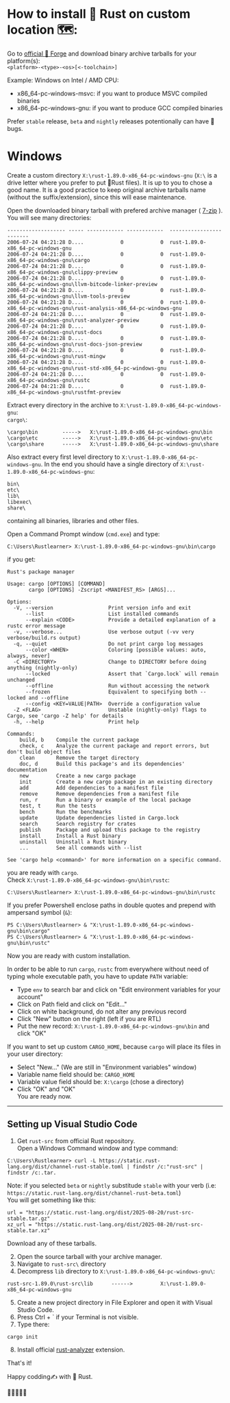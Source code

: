 # How to install :crab: Rust on custom location 🗺️:

Go to [official :crab: Forge](https://forge.rust-lang.org/infra/other-installation-methods.html) and download binary archive tarballs for your platform(s):  
`<platform>-<type>-<os>[<-toolchain>]`

Example: Windows on Intel / AMD CPU:
+ x86_64-pc-windows-msvc: if you want to produce MSVC compiled binaries
+ x86_64-pc-windows-gnu: if you want to produce GCC compiled binaries

Prefer `stable` release, `beta`	and `nightly` releases potentionally can have 🐛bugs.

# Windows

Create a custom directory `X:\rust-1.89.0-x86_64-pc-windows-gnu` (`X:\` is a drive letter where you prefer to put 🦀Rust files). It is up
to you to chose a good name. It is a good practice to keep original archive tarballs name (without the suffix/extension), since this will ease maintenance.

Open the downloaded binary tarball with prefered archive manager \( [7-zip](https://www.7-zip.org/) \). You will see many directories:

```
------------------- ----- ------------ ------------  ------------------------
2006-07-24 04:21:28 D....            0            0  rust-1.89.0-x86_64-pc-windows-gnu
2006-07-24 04:21:28 D....            0            0  rust-1.89.0-x86_64-pc-windows-gnu\cargo
2006-07-24 04:21:28 D....            0            0  rust-1.89.0-x86_64-pc-windows-gnu\clippy-preview
2006-07-24 04:21:28 D....            0            0  rust-1.89.0-x86_64-pc-windows-gnu\llvm-bitcode-linker-preview
2006-07-24 04:21:28 D....            0            0  rust-1.89.0-x86_64-pc-windows-gnu\llvm-tools-preview
2006-07-24 04:21:28 D....            0            0  rust-1.89.0-x86_64-pc-windows-gnu\rust-analysis-x86_64-pc-windows-gnu
2006-07-24 04:21:28 D....            0            0  rust-1.89.0-x86_64-pc-windows-gnu\rust-analyzer-preview
2006-07-24 04:21:28 D....            0            0  rust-1.89.0-x86_64-pc-windows-gnu\rust-docs
2006-07-24 04:21:28 D....            0            0  rust-1.89.0-x86_64-pc-windows-gnu\rust-docs-json-preview
2006-07-24 04:21:28 D....            0            0  rust-1.89.0-x86_64-pc-windows-gnu\rust-mingw
2006-07-24 04:21:28 D....            0            0  rust-1.89.0-x86_64-pc-windows-gnu\rust-std-x86_64-pc-windows-gnu
2006-07-24 04:21:28 D....            0            0  rust-1.89.0-x86_64-pc-windows-gnu\rustc
2006-07-24 04:21:28 D....            0            0  rust-1.89.0-x86_64-pc-windows-gnu\rustfmt-preview

```
Extract every directory in the archive to  `X:\rust-1.89.0-x86_64-pc-windows-gnu`:  
`cargo\`:
```
\cargo\bin        ----->   X:\rust-1.89.0-x86_64-pc-windows-gnu\bin
\cargo\etc        ----->   X:\rust-1.89.0-x86_64-pc-windows-gnu\etc
\cargo\share      ----->   X:\rust-1.89.0-x86_64-pc-windows-gnu\share
```
Also extract every first level directory to `X:\rust-1.89.0-x86_64-pc-windows-gnu`.
In the end you should have a single directory of `X:\rust-1.89.0-x86_64-pc-windows-gnu`:  
```
bin\
etc\
lib\
libexec\
share\
```
containing all binaries, libraries and other files.

Open a Command Prompt window (`cmd.exe`) and type:
```
C:\Users\Rustlearner> X:\rust-1.89.0-x86_64-pc-windows-gnu\bin\cargo
```
if you get:
```
Rust's package manager

Usage: cargo [OPTIONS] [COMMAND]
       cargo [OPTIONS] -Zscript <MANIFEST_RS> [ARGS]...

Options:
  -V, --version                  Print version info and exit
      --list                     List installed commands
      --explain <CODE>           Provide a detailed explanation of a rustc error message
  -v, --verbose...               Use verbose output (-vv very verbose/build.rs output)
  -q, --quiet                    Do not print cargo log messages
      --color <WHEN>             Coloring [possible values: auto, always, never]
  -C <DIRECTORY>                 Change to DIRECTORY before doing anything (nightly-only)
      --locked                   Assert that `Cargo.lock` will remain unchanged
      --offline                  Run without accessing the network
      --frozen                   Equivalent to specifying both --locked and --offline
      --config <KEY=VALUE|PATH>  Override a configuration value
  -Z <FLAG>                      Unstable (nightly-only) flags to Cargo, see 'cargo -Z help' for details
  -h, --help                     Print help

Commands:
    build, b    Compile the current package
    check, c    Analyze the current package and report errors, but don't build object files
    clean       Remove the target directory
    doc, d      Build this package's and its dependencies' documentation
    new         Create a new cargo package
    init        Create a new cargo package in an existing directory
    add         Add dependencies to a manifest file
    remove      Remove dependencies from a manifest file
    run, r      Run a binary or example of the local package
    test, t     Run the tests
    bench       Run the benchmarks
    update      Update dependencies listed in Cargo.lock
    search      Search registry for crates
    publish     Package and upload this package to the registry
    install     Install a Rust binary
    uninstall   Uninstall a Rust binary
    ...         See all commands with --list

See 'cargo help <command>' for more information on a specific command.
```
you are ready with `cargo`.  
Check `X:\rust-1.89.0-x86_64-pc-windows-gnu\bin\rustc`:
```
C:\Users\Rustlearner> X:\rust-1.89.0-x86_64-pc-windows-gnu\bin\rustc
```

If you prefer Powershell enclose paths in double quotes and prepend with ampersand symbol (`&`):
```
PS C:\Users\Rustlearner> & "X:\rust-1.89.0-x86_64-pc-windows-gnu\bin\cargo"
PS C:\Users\Rustlearner> & "X:\rust-1.89.0-x86_64-pc-windows-gnu\bin\rustc"
```

Now you are ready with custom installation.

In order to be able to run `cargo`, `rustc` from everywhere without need of typing whole executable path, you have to update `PATH` variable:  
+ Type `env` to search bar and click on "Edit environment variables for your account"
+ Click on Path field and click on "Edit..."
+ Click on white background, do not alter any previous record
+ Click "New" button on the right (left if you are RTL)
+ Put the new record: `X:\rust-1.89.0-x86_64-pc-windows-gnu\bin` and click "OK"

If you want to set up custom `CARGO_HOME`, because `cargo` will place its files in your user directory:
+ Select "New..." (We are still in "Environment variables" window)
+ Variable name field should be: `CARGO_HOME`
+ Variable value field should be: `X:\cargo` (chose a directory)
+ Click "OK" and "OK"  
You are ready now.

<hr/>

## Setting up Visual Studio Code

1. Get `rust-src` from official Rust repository.  
Open a Windows Command window and type command:
```
C:\Users\Rustlearner> curl -L https://static.rust-lang.org/dist/channel-rust-stable.toml | findstr /c:"rust-src" | findstr /c:.tar.
```
Note: if you selected `beta` or `nightly` substitude `stable` with your verb (i.e: `https://static.rust-lang.org/dist/channel-rust-beta.toml`)  
You will get something like this:
```
url = "https://static.rust-lang.org/dist/2025-08-20/rust-src-stable.tar.gz"
xz_url = "https://static.rust-lang.org/dist/2025-08-20/rust-src-stable.tar.xz"
```
Download any of these tarballs.

2. Open the source tarball with your archive manager.
3. Navigate to `rust-src\` directory
4. Decompress `lib` directory to `X:\rust-1.89.0-x86_64-pc-windows-gnu\`:
```
rust-src-1.89.0\rust-src\lib      ------>         X:\rust-1.89.0-x86_64-pc-windows-gnu
```
5. Create a new project directory in File Explorer and open it with Visual Studio Code.
6. Press Ctrl + &#96; if your Terminal is not visible.
7. Type there:
```
cargo init
```
8. Install official [rust-analyzer](https://marketplace.visualstudio.com/items?itemName=rust-lang.rust-analyzer) extension.

That's it!

Happy codding✍️ with :crab: Rust.

🥳🎉🎉🎉🎉

